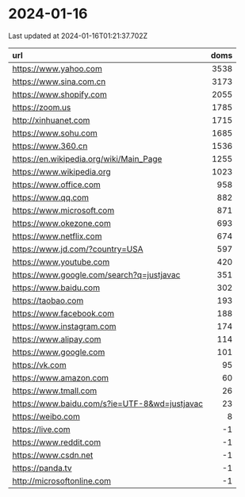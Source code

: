 # 2024-01-16

<!-- BEGIN -->
Last updated at 2024-01-16T01:21:37.702Z

url | doms
:- | -:
https://www.yahoo.com | 3538
https://www.sina.com.cn | 3173
https://www.shopify.com | 2055
https://zoom.us | 1785
http://xinhuanet.com | 1715
https://www.sohu.com | 1685
https://www.360.cn | 1536
https://en.wikipedia.org/wiki/Main_Page | 1255
https://www.wikipedia.org | 1023
https://www.office.com | 958
https://www.qq.com | 882
https://www.microsoft.com | 871
https://www.okezone.com | 693
https://www.netflix.com | 674
https://www.jd.com/?country=USA | 597
https://www.youtube.com | 420
https://www.google.com/search?q=justjavac | 351
https://www.baidu.com | 302
https://taobao.com | 193
https://www.facebook.com | 188
https://www.instagram.com | 174
https://www.alipay.com | 114
https://www.google.com | 101
https://vk.com | 95
https://www.amazon.com | 60
https://www.tmall.com | 26
https://www.baidu.com/s?ie=UTF-8&wd=justjavac | 23
https://weibo.com | 8
https://live.com | -1
https://www.reddit.com | -1
https://www.csdn.net | -1
https://panda.tv | -1
http://microsoftonline.com | -1
<!-- END -->
